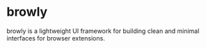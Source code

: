 # browly

browly is a lightweight UI framework for building clean and minimal interfaces for browser extensions.